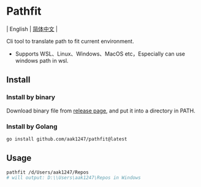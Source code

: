 # Pathfit

| English | [简体中文](README.zh-CN.md) |

Cli tool to translate path to fit current environment.

- Supports WSL、Linux、Windows、MacOS etc，Especially can use windows path in wsl.

## Install

### Install by binary

Download binary file from [release page](https://github.com/aak1247/pathfit/releases), and put it into a directory in PATH.

### Install by Golang

```bash
go install github.com/aak1247/pathfit@latest
```

## Usage

```bash
pathfit /d/Users/aak1247/Repos
# will output: D:\\Users\aak1247\Repos in Windows
```